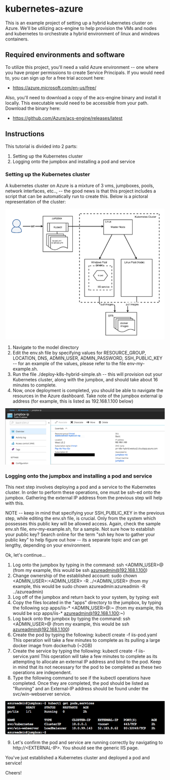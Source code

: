 # kubernetes-azure
This is an example project of setting up a hybrid kubernetes cluster on Azure.  We'll be utilizing acs-engine to help provision the VMs and nodes and kubernetes to orchestrate a hybrid environment of linux and windows containers.

## Required environments and software
To utilize this project, you'll need a valid Azure environment -- one where you have proper permissions to create Service Principals.  If you would need to, you can sign up for a free trial account here: 
* https://azure.microsoft.com/en-us/free/

Also, you'll need to download a copy of the acs-engine binary and install it locally.  This executable would need to be accessible from your path.  Download the binary here:
* https://github.com/Azure/acs-engine/releases/latest

## Instructions
This tutorial is divided into 2 parts:
1. Setting up the Kubernetes cluster
2. Logging onto the jumpbox and installing a pod and service

### Setting up the Kubernetes cluster
A kubernetes cluster on Azure is a mixture of 3 vms, jumpboxes, pools, network interfaces, etc.., -- the good news is that this project includes a script that can be automatically run to create this.  Below is a pictoral representation of the cluster:

![alt text](https://github.com/peterngai/kubernetes-azure/blob/master/images/acs-engine-win-containers.png)

1.  Navigate to the model directory
2.  Edit the env.sh file by specifying values for RESOURCE_GROUP, LOCATION, DNS, ADMIN_USER, ADMIN_PASSWORD, SSH_PUBLIC_KEY -- for an example of the values, please refer to the file env-my-example.sh.
3.  Run the file ./deploy-k8s-hybrid-simple.sh -- this will provision out your Kubernetes cluster, along with the jumpbox, and should take about 16 minutes to complete.
4.  Now, once deployment is completed, you should be able to navigate the resources in the Azure dashboard.  Take note of the jumpbox external ip address (for example, this is listed as 192.168.1.100 below)

![alt text](https://github.com/peterngai/kubernetes-azure/blob/master/images/jumpbox-ip.png)

### Logging onto the jumpbox and installing a pod and service
This next step involves deploying a pod and a service to the Kubernetes cluster.  In order to perform these operations, one must be ssh-ed onto the jumpbox.  Gathering the external IP address from the previous step will help with this.

NOTE -- keep in mind that specifying your SSH_PUBLIC_KEY in the previous step, while editing the env.sh file, is crucial.  Only from the system which possesses this public key will be allowed access.  Again, check the sample env.sh file, env-my-example.sh, for a sample.  Not sure how to establish your public key?  Search online for the term "ssh key how to gather your public key" to help figure out how -- its a separate topic and can get lengthy, depending on your environment.

Ok, let's continue...

1.  Log onto the jumpbox by typing in the command: ssh <ADMIN_USER>@<JUMPBOX EXTERNAL IP>    (from my example, this would be ssh azureadmin@192.168.1.100)
2.  Change ownership of the established account:  sudo chown <ADMIN_USER>:<ADMIN_USER> -R ../<ADMIN_USER>    (from my example, this would be sudo chown azureadmin:azureadmin -R ../azureadmin)
3.  Log off of the jumpbox and return back to your system, by typing: exit
4.  Copy the files located in the "apps" directory to the jumpbox, by typing the following scp apps/iis-* <ADMIN_USER>@<JUMPBOX EXTERNAL IP>:~   (from my example, this would be scp apps/iis-* azureadmin@192.168.1.100:~)
5.  Log back onto the jumpbox by typing the command: ssh <ADMIN_USER>@<JUMPBOX EXTERNAL IP>    (from my example, this would be ssh azureadmin@192.168.1.100)
6.  Create the pod by typing the following:  kubectl create -f iis-pod.yaml    This operation will take a few minutes to complete as its pulling a large docker image from dockerhub (~2GB)
7.  Create the service by typing the following:  kubectl create -f iis-service.yaml    This operation will take a few minutes to complete as its attempting to allocate an external IP address and bind to the pod.  Keep in mind that its not necessary for the pod to be completed as these two operations are independent.
8.  Type the following command to see if the kubectl operations have completed.  Once they are completed, the pod should be listed as "Running" and an External-IP address should be found under the svc/win-webserver service.

![alt text](https://github.com/peterngai/kubernetes-azure/blob/master/images/kubectl-op.png)

9.  Let's confirm the pod and service are running correctly by navigating to http://\<EXTERNAL-IP\>.  You should see the generic IIS page.

You've just established a Kubernetes cluster and deployed a pod and service!

Cheers!
